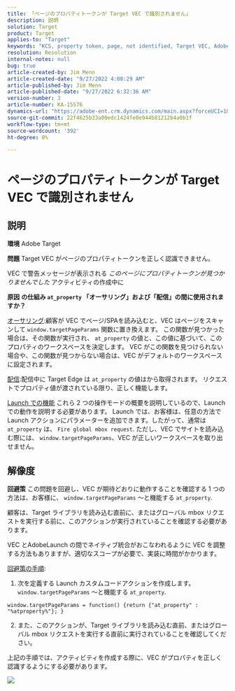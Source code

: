 ```yaml
---
title: 「ページのプロパティトークンが Target VEC で識別されません」
description: 説明
solution: Target
product: Target
applies-to: "Target"
keywords: "KCS, property token, page, not identified, Target VEC, Adobe Target, at_property, window.targetPageParams 関数"
resolution: Resolution
internal-notes: null
bug: true
article-created-by: Jim Menn
article-created-date: "9/27/2022 4:08:29 AM"
article-published-by: Jim Menn
article-published-date: "9/27/2022 6:32:36 AM"
version-number: 3
article-number: KA-15576
dynamics-url: "https://adobe-ent.crm.dynamics.com/main.aspx?forceUCI=1&pagetype=entityrecord&etn=knowledgearticle&id=32246c07-1a3e-ed11-9db1-0022480866ad"
source-git-commit: 22f4625b33a00edc1424fe0e944b81212b4a0b1f
workflow-type: tm+mt
source-wordcount: '392'
ht-degree: 0%

---
```


# ページのプロパティトークンが Target VEC で識別されません

## 説明


<b>環境</b>
Adobe Target

<b>問題</b>
Target VEC がページのプロパティトークンを正しく認識できません。

VEC で警告メッセージが表示される *このページにプロパティトークンが見つかりませんでした* アクティビティの作成中に

<b>原因</b>
<b>の仕組み `at_property` 「オーサリング」および「配信」の間に使用されますか？</b>

<u>オーサリング</u>:顧客が VEC でページ/SPAを読み込むと、VEC はページをスキャンして `window.targetPageParams` 関数に置き換えます。
この関数が見つかった場合は、その関数が実行され、 `at_property` の値と、この値に基づいて、このプロパティのワークスペースを決定します。
VEC がこの関数を見つけられない場合や、この関数が見つからない場合は、VEC がデフォルトのワークスペースに設定されます。

<u>配信</u>:配信中に Target Edge は `at_property` の値はから取得されます。 リクエストでプロパティ値が渡されている限り、正しく機能します。

<u>Launch での機能</u>
これら 2 つの操作モードの概要を説明しているので、Launch での動作を説明する必要があります。
Launch では、お客様は、任意の方法で Launch アクションにパラメーターを追加できます。したがって、通常は `at_property` は、 `Fire global mbox request`.
ただし、VEC でサイトを読み込む際には、 `window.targetPageParams`、VEC が正しいワークスペースを取り出せません。


## 解像度


<b>回避策</b>
この問題を回避し、VEC が期待どおりに動作することを確認する 1 つの方法は、お客様に、 `window.targetPageParams` ～と機能する `at_property`.

顧客は、Target ライブラリを読み込む直前に、またはグローバル mbox リクエストを実行する前に、このアクションが実行されていることを確認する必要があります。

VEC とAdobeLaunch の間でネイティブ統合がおこなわれるように VEC を調整する方法もありますが、適切なスコープが必要で、実装に時間がかかります。

<u>回避策の手順</u>:

1. 次を定義する Launch カスタムコードアクションを作成します。 `window.targetPageParams` ～と機能する `at_property`.


```
window.targetPageParams = function() {return {"at_property" : "%atproperty%"}; }
```


2. また、このアクションが、Target ライブラリを読み込む直前、またはグローバル mbox リクエストを実行する直前に実行されていることを確認してください。

上記の手順では、アクティビティを作成する際に、VEC がプロパティを正しく認識するようにする必要があります。

![](http://omniture.custhelp.com/ci/inlineImage/get/3018176/a5a902ecd7ac849bb5bf0fa7e22e14e7)
